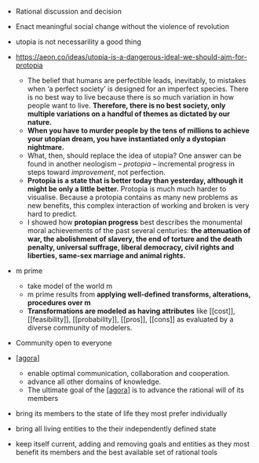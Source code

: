 - Rational discussion and decision 
-	Enact meaningful social change without the violence of revolution
-	utopia is not necessarility a good thing
- https://aeon.co/ideas/utopia-is-a-dangerous-ideal-we-should-aim-for-protopia
	- The belief that humans are perfectible leads, inevitably, to mistakes when ‘a perfect society’ is designed for an imperfect species. There is no best way to live because there is so much variation in how people want to live. **Therefore, there is no best society, only multiple variations on a handful of themes as dictated by our nature.**
	- **When you have to murder people by the tens of millions to achieve your utopian dream, you have instantiated only a dystopian nightmare.**
	- What, then, should replace the idea of utopia? One answer can be found in another neologism – _protopia_ – incremental progress in steps toward _improvement_, not perfection.
	- **Protopia is a state that is better today than yesterday, although it might be only a little better.** Protopia is much much harder to visualise. Because a protopia contains as many new problems as new benefits, this complex interaction of working and broken is very hard to predict.
	-  I showed how **protopian progress** best describes the monumental moral achievements of the past several centuries: **the attenuation of war, the abolishment of slavery, the end of torture and the death penalty, universal suffrage, liberal democracy, civil rights and liberties, same-sex marriage and animal rights.**
- m prime
	- take model of the world m
	-  m prime results from **applying well-defined transforms, alterations, procedures over m**
	-  **Transformations are modeled as having attributes** like [[cost]], [[feasibility]], [[probability]], [[pros]], [[cons]] as evaluated by a diverse community of modelers.





- Community open to everyone
- [[agora]]
	-	enable optimal communication, collaboration and cooperation.
	-	advance all other domains of knowledge.
	-	The ultimate goal of the [[agora]] is to advance the rational will of its members
-	bring its members to the state of life they most prefer individually
-	bring all living entities to the their independently defined state
-	keep itself current, adding and removing goals and entities as they most benefit its members and the best available set of rational tools

[//begin]: # "Autogenerated link references for markdown compatibility"
[agora]: agora.md "agora"
[agora]: agora.md "agora"
[//end]: # "Autogenerated link references"